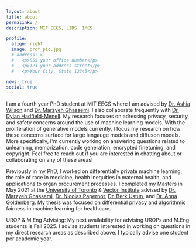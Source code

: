 ```yaml
---
layout: about
title: about
permalink: /
description: MIT EECS, LIDS, IMES

profile:
  align: right
  image: prof_pic.jpg
  # address: >
  #   <p>555 your office number</p>
  #   <p>123 your address street</p>
  #   <p>Your City, State 12345</p>

news: true
social: true
---
```

 I am a fourth year PhD student at MIT EECS where I am advised by [Dr. Ashia Wilson](https://www.ashiawilson.com/) and [Dr. Marzyeh Ghassemi](http://www.marzyehghassemi.com/). I also collaborate frequently with [Dr. Dylan Hadfield-Menell](https://people.csail.mit.edu/dhm/). My research focuses on adressing privacy, security, and safety concerns around the use of machine learning models. With the proliferation of generative models currently, I focus my research on how these concerns surface for large langauge models and diffuson models. More specifically, I'm currently working on answering questions related to unlearning, memorization, code generation, encrypted finetuning, and copyright. Feel free to reach out if you are interested in chatting about or collaborating on any of these areas!
 
 Previously in my PhD, I worked on differentially private machine learning, the role of race in medicine, health inequities in maternal health, and applications to organ procurement processes. I completed my Masters in May 2021 at the [University of Toronto](https://web.cs.toronto.edu/) & [Vector Institute](https://vectorinstitute.ai/) advised by [Dr. Marzyeh Ghassemi](http://www.marzyehghassemi.com/), [Dr. Nicolas Papernot](https://www.papernot.fr/), [Dr. Berk Ustun](https://www.berkustun.com/), and [Dr. Anna Goldenberg](http://goldenberglab.ca/). My thesis was focused on differential privacy and algorithmic fairness in machine learning for healthcare.

 UROP & M.Eng Advising: My next availability for advising UROPs and M.Eng students is Fall 2025. I advise students interested in working on questions in my direct research areas as described above. I typically advise one student per academic year.
<!-- You can read more about my research agenda and the broad questions I'm interested in [here](FILL IN). -->

<!-- Link to your social media connections, too. This theme is set up to use [Font Awesome icons](http://fortawesome.github.io/Font-Awesome/){:target="\_blank"} and [Academicons](https://jpswalsh.github.io/academicons/){:target="\_blank"}, like the ones below. Add your Facebook, Twitter, LinkedIn, Google Scholar, or just disable all of them. -->
